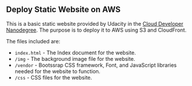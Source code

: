 ## Deploy Static Website on AWS

This is a basic static website provided by Udacity in the [Cloud Developer Nanodegree](https://www.udacity.com/course/cloud-developer-nanodegree--nd9990). The purpose is to deploy it to AWS using S3 and CloudFront.

The files included are: 

* `index.html` - The Index document for the website.
* `/img` - The background image file for the website.
* `/vendor` - Bootssrap CSS framework, Font, and JavaScript libraries needed for the website to function.
* `/css` - CSS files for the website.


